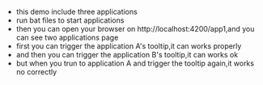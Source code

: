 * this demo include three applications
* run bat files to start applications
* then you can open your browser on http://localhost:4200/app1,and you can see two applications page
* first you can trigger the application A's tooltip,it can works properly
* and then you can trigger the application B's tooltip,it can works ok
* but when you trun to application A and trigger the tooltip again,it works no correctly